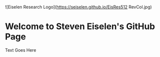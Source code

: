 

![Eiselen Research Logo](https://seiselen.github.io/EisRes512 RevCol.jpg)

# Welcome to Steven Eiselen's GitHub Page

Text Goes Here

